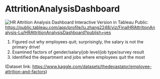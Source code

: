 # AttritionAnalysisDashboard
![HR Attrition Analysis Dashboard](https://user-images.githubusercontent.com/120230351/226464892-413a401b-77f1-474c-80f1-5c200a0e666b.png)
Interactive Version in Tableau Public:
https://public.tableau.com/app/profile/lu.zhang2248/viz/FinalHRAttritionAnalysis-Lu/HRAttritionAnalysisDashboard?publish=yes


1. Figured out why employees quit; surprisingly, the salary is not the primary drive!
2. Examined factors of gender/salary/job level/job type/survey result
3. Identified the department and jobs where employees quit the most

(Dataset link: https://www.kaggle.com/datasets/thedevastator/employee-attrition-and-factors)
